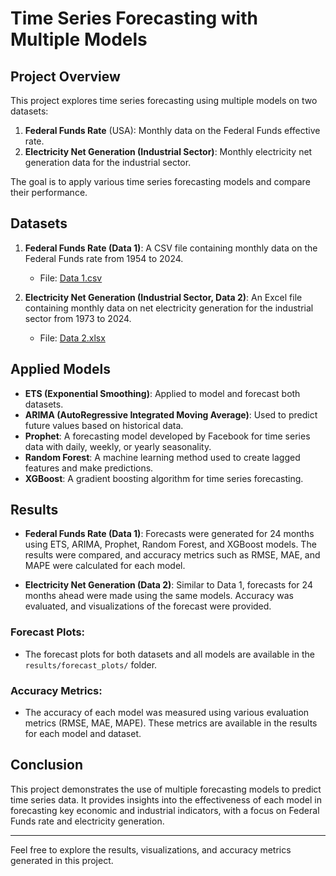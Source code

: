 # Time Series Forecasting with Multiple Models

## Project Overview
This project explores time series forecasting using multiple models on two datasets:

1. **Federal Funds Rate** (USA): Monthly data on the Federal Funds effective rate.
2. **Electricity Net Generation (Industrial Sector)**: Monthly electricity net generation data for the industrial sector.

The goal is to apply various time series forecasting models and compare their performance.

## Datasets
1. **Federal Funds Rate (Data 1)**: A CSV file containing monthly data on the Federal Funds rate from 1954 to 2024.
   - File: [Data 1.csv](data/Data%201.csv)

2. **Electricity Net Generation (Industrial Sector, Data 2)**: An Excel file containing monthly data on net electricity generation for the industrial sector from 1973 to 2024.
   - File: [Data 2.xlsx](data/Data%202.xlsx)

## Applied Models
- **ETS (Exponential Smoothing)**: Applied to model and forecast both datasets.
- **ARIMA (AutoRegressive Integrated Moving Average)**: Used to predict future values based on historical data.
- **Prophet**: A forecasting model developed by Facebook for time series data with daily, weekly, or yearly seasonality.
- **Random Forest**: A machine learning method used to create lagged features and make predictions.
- **XGBoost**: A gradient boosting algorithm for time series forecasting.

## Results
- **Federal Funds Rate (Data 1)**: Forecasts were generated for 24 months using ETS, ARIMA, Prophet, Random Forest, and XGBoost models. The results were compared, and accuracy metrics such as RMSE, MAE, and MAPE were calculated for each model.
  
- **Electricity Net Generation (Data 2)**: Similar to Data 1, forecasts for 24 months ahead were made using the same models. Accuracy was evaluated, and visualizations of the forecast were provided.

### Forecast Plots:
- The forecast plots for both datasets and all models are available in the `results/forecast_plots/` folder.

### Accuracy Metrics:
- The accuracy of each model was measured using various evaluation metrics (RMSE, MAE, MAPE). These metrics are available in the results for each model and dataset.

## Conclusion
This project demonstrates the use of multiple forecasting models to predict time series data. It provides insights into the effectiveness of each model in forecasting key economic and industrial indicators, with a focus on Federal Funds rate and electricity generation.

---

Feel free to explore the results, visualizations, and accuracy metrics generated in this project.
